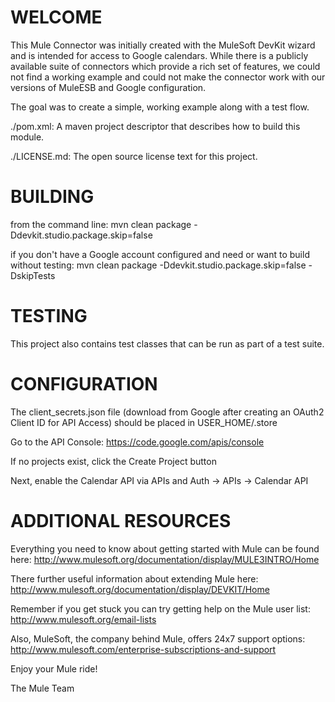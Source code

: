 
WELCOME
=======

This Mule Connector was initially created with the MuleSoft DevKit wizard and is intended for access to Google calendars.  While there is a publicly available suite of connectors which provide a rich set of features, we could not find a working example and could not make the connector work with our versions of MuleESB and Google configuration.

The goal was to create a simple, working example along with a test flow.

./pom.xml:
A maven project descriptor that describes how to build this module.

./LICENSE.md:
The open source license text for this project.

BUILDING
========

from the command line: mvn clean package -Ddevkit.studio.package.skip=false

if you don't have a Google account configured and need or want to build without testing: mvn clean package -Ddevkit.studio.package.skip=false -DskipTests

TESTING
=======

This  project also contains test classes that can be run as part of a test
suite.

CONFIGURATION
=============

The client_secrets.json file (download from Google after creating an OAuth2 Client ID for API Access) should be placed in USER_HOME/.store

Go to the API Console: https://code.google.com/apis/console

If no projects exist, click the Create Project button
	
Next, enable the Calendar API via APIs and Auth -> APIs -> Calendar API 


ADDITIONAL RESOURCES
====================
Everything you need to know about getting started with Mule can be found here:
http://www.mulesoft.org/documentation/display/MULE3INTRO/Home

There further useful information about extending Mule here:
http://www.mulesoft.org/documentation/display/DEVKIT/Home

Remember if you get stuck you can try getting help on the Mule user list:
http://www.mulesoft.org/email-lists

Also, MuleSoft, the company behind Mule, offers 24x7 support options:
http://www.mulesoft.com/enterprise-subscriptions-and-support

Enjoy your Mule ride!

The Mule Team

